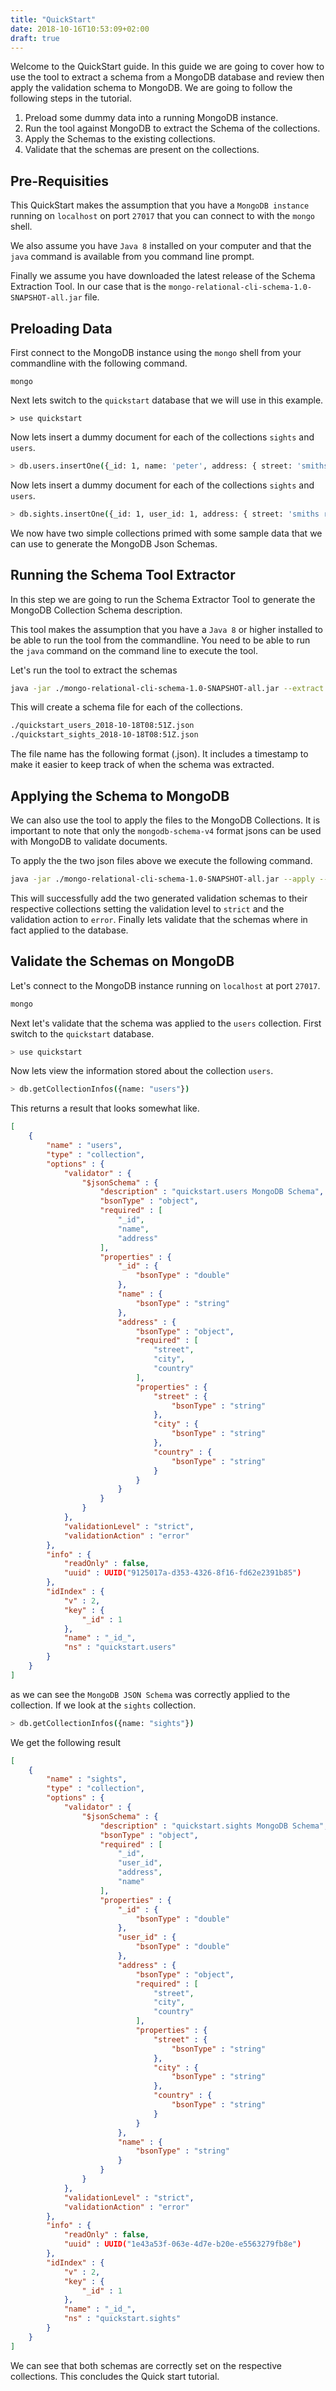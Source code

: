 ```yaml
---
title: "QuickStart"
date: 2018-10-16T10:53:09+02:00
draft: true
---
```


Welcome to the QuickStart guide. In this guide we are going to cover how to use the tool to extract
a schema from a MongoDB database and review then apply the validation schema to MongoDB. We are going to
follow the following steps in the tutorial.

1. Preload some dummy data into a running MongoDB instance.
2. Run the tool against MongoDB to extract the Schema of the collections.
3. Apply the Schemas to the existing collections.
4. Validate that the schemas are present on the collections.

## Pre-Requisities

This QuickStart makes the assumption that you have a `MongoDB instance` running on `localhost` on port
`27017` that you can connect to with the `mongo` shell.

We also assume you have `Java 8` installed on your computer and that the `java` command is available from you command line prompt.

Finally we assume you have downloaded the latest release of the Schema Extraction Tool. In our case that is
the `mongo-relational-cli-schema-1.0-SNAPSHOT-all.jar` file.

## Preloading Data

First connect to the MongoDB instance using the `mongo` shell from your commandline with the following command.

```shell
mongo
```

Next lets switch to the `quickstart` database that we will use in this example.

```shell
> use quickstart
```

Now lets insert a dummy document for each of the collections `sights` and `users`.

```bash
> db.users.insertOne({_id: 1, name: 'peter', address: { street: 'smiths road 16', city: 'london', country: 'uk' }})
```

Now lets insert a dummy document for each of the collections `sights` and `users`.

```bash
> db.sights.insertOne({_id: 1, user_id: 1, address: { street: 'smiths road 16', city: 'london', country: 'uk' }, name: "Peters house" })
```

We now have two simple collections primed with some sample data that we can use to generate the
MongoDB Json Schemas.

## Running the Schema Tool Extractor

In this step we are going to run the Schema Extractor Tool to generate the MongoDB Collection Schema
description.

This tool makes the assumption that you have a `Java 8` or higher installed to be able to run the
tool from the commandline. You need to be able to run the `java` command on the command line to
execute the tool.

Let's run the tool to extract the schemas

```bash
java -jar ./mongo-relational-cli-schema-1.0-SNAPSHOT-all.jar --extract --uri mongodb://localhost:27017 --namespace quickstart.users:1000 --namespace quickstart.sights:1000 --format mongodb-schema-v4 --output-directory ./
```

This will create a schema file for each of the collections.

```bash
./quickstart_users_2018-10-18T08:51Z.json
./quickstart_sights_2018-10-18T08:51Z.json
```

The file name has the following format (<db>_<collection>_<timestamp>.json). It includes a timestamp to
make it easier to keep track of when the schema was extracted.

## Applying the Schema to MongoDB

We can also use the tool to apply the files to the MongoDB Collections. It is important to note that only the `mongodb-schema-v4` format jsons can be
used with MongoDB to validate documents.

To apply the the two json files above we execute the following command.

```bash
java -jar ./mongo-relational-cli-schema-1.0-SNAPSHOT-all.jar --apply --uri mongodb://localhost:27017 --schema quickstart.users:./quickstart_users_2018-10-18T08:51Z.json --schema quickstart.sights:./quickstart_sights_2018-10-18T08:51Z.json --validationLevel strict --validationAction error
```

This will successfully add the two generated validation schemas to their respective collections setting the validation level
to `strict` and the validation action to `error`. Finally lets validate that the schemas where in fact applied to the database.

## Validate the Schemas on MongoDB

Let's connect to the MongoDB instance running on `localhost` at port `27017`.

```bash
mongo
```

Next let's validate that the schema was applied to the `users` collection. First switch to the `quickstart` database.

```bash
> use quickstart
```

Now lets view the information stored about the collection `users`.

```bash
> db.getCollectionInfos({name: "users"})
```

This returns a result that looks somewhat like.

```json
[
    {
        "name" : "users",
        "type" : "collection",
        "options" : {
            "validator" : {
                "$jsonSchema" : {
                    "description" : "quickstart.users MongoDB Schema",
                    "bsonType" : "object",
                    "required" : [
                        "_id",
                        "name",
                        "address"
                    ],
                    "properties" : {
                        "_id" : {
                            "bsonType" : "double"
                        },
                        "name" : {
                            "bsonType" : "string"
                        },
                        "address" : {
                            "bsonType" : "object",
                            "required" : [
                                "street",
                                "city",
                                "country"
                            ],
                            "properties" : {
                                "street" : {
                                    "bsonType" : "string"
                                },
                                "city" : {
                                    "bsonType" : "string"
                                },
                                "country" : {
                                    "bsonType" : "string"
                                }
                            }
                        }
                    }
                }
            },
            "validationLevel" : "strict",
            "validationAction" : "error"
        },
        "info" : {
            "readOnly" : false,
            "uuid" : UUID("9125017a-d353-4326-8f16-fd62e2391b85")
        },
        "idIndex" : {
            "v" : 2,
            "key" : {
                "_id" : 1
            },
            "name" : "_id_",
            "ns" : "quickstart.users"
        }
    }
]
```

as we can see the `MongoDB JSON Schema` was correctly applied to the collection. If we look at the `sights` collection.

```bash
> db.getCollectionInfos({name: "sights"})
```

We get the following result

```json
[
    {
        "name" : "sights",
        "type" : "collection",
        "options" : {
            "validator" : {
                "$jsonSchema" : {
                    "description" : "quickstart.sights MongoDB Schema",
                    "bsonType" : "object",
                    "required" : [
                        "_id",
                        "user_id",
                        "address",
                        "name"
                    ],
                    "properties" : {
                        "_id" : {
                            "bsonType" : "double"
                        },
                        "user_id" : {
                            "bsonType" : "double"
                        },
                        "address" : {
                            "bsonType" : "object",
                            "required" : [
                                "street",
                                "city",
                                "country"
                            ],
                            "properties" : {
                                "street" : {
                                    "bsonType" : "string"
                                },
                                "city" : {
                                    "bsonType" : "string"
                                },
                                "country" : {
                                    "bsonType" : "string"
                                }
                            }
                        },
                        "name" : {
                            "bsonType" : "string"
                        }
                    }
                }
            },
            "validationLevel" : "strict",
            "validationAction" : "error"
        },
        "info" : {
            "readOnly" : false,
            "uuid" : UUID("1e43a53f-063e-4d7e-b20e-e5563279fb8e")
        },
        "idIndex" : {
            "v" : 2,
            "key" : {
                "_id" : 1
            },
            "name" : "_id_",
            "ns" : "quickstart.sights"
        }
    }
]
```

We can see that both schemas are correctly set on the respective collections. This concludes the Quick start tutorial.
